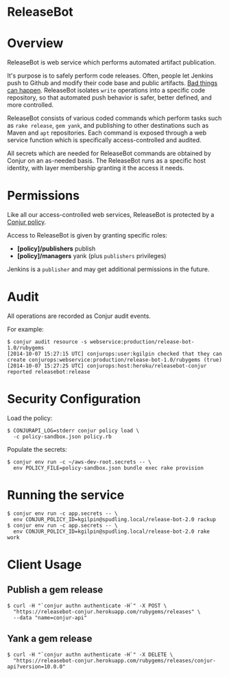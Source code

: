 ReleaseBot
===========

# Overview

ReleaseBot is web service which performs automated artifact publication.

It's purpose is to safely perform code releases. Often, people let Jenkins push to Github and 
modify their code base and public artifacts. [Bad things can happen](http://www.infoq.com/news/2013/11/use-the-force).
ReleaseBot isolates `write` operations into a specific code repository, so that automated push behavior
is safer, better defined, and more controlled.

ReleaseBot consists of various coded commands which perform tasks such as `rake release`, `gem yank`,
and publishing to other destinations such as Maven and `apt` repositories. Each command is exposed through
a web service function which is specifically access-controlled and audited.

All secrets which are needed for ReleaseBot commands are obtained by Conjur on an as-needed basis. The ReleaseBot
runs as a specific host identity, with layer membership granting it the access it needs.

# Permissions

Like all our access-controlled web services, ReleaseBot is protected by a 
[Conjur policy](https://github.com/conjurinc/release-bot/blob/master/policy.rb).

Access to ReleaseBot is given by granting specific roles:

* **[policy]/publishers** publish
* **[policy]/managers** yank (plus `publishers` privileges)

Jenkins is a `publisher` and may get additional permissions in the future.

# Audit

All operations are recorded as Conjur audit events.

For example:

```
$ conjur audit resource -s webservice:production/release-bot-1.0/rubygems
[2014-10-07 15:27:15 UTC] conjurops:user:kgilpin checked that they can create conjurops:webservice:production/release-bot-1.0/rubygems (true)
[2014-10-07 15:27:25 UTC] conjurops:host:heroku/releasebot-conjur reported releasebot:release
```

# Security Configuration

Load the policy:

```
$ CONJURAPI_LOG=stderr conjur policy load \
  -c policy-sandbox.json policy.rb
```

Populate the secrets:

```
$ conjur env run -c ~/aws-dev-root.secrets -- \
  env POLICY_FILE=policy-sandbox.json bundle exec rake provision
```

# Running the service

```
$ conjur env run -c app.secrets -- \
  env CONJUR_POLICY_ID=kgilpin@spudling.local/release-bot-2.0 rackup
$ conjur env run -c app.secrets -- \
  env CONJUR_POLICY_ID=kgilpin@spudling.local/release-bot-2.0 rake work
```

# Client Usage

## Publish a gem release

```
$ curl -H "`conjur authn authenticate -H`" -X POST \
  "https://releasebot-conjur.herokuapp.com/rubygems/releases" \
  --data "name=conjur-api"
```

## Yank a gem release

```
$ curl -H "`conjur authn authenticate -H`" -X DELETE \
  "https://releasebot-conjur.herokuapp.com/rubygems/releases/conjur-api?version=10.0.0"
```

